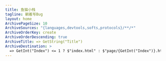 ```yaml
---
title: 鱼猫小栈
tagline: 躺着写Bug
layout: home
ArchivePageSize: 10
ArchiveSources: "{languages,devtools,softs,protocols}/**/*"
ArchiveOrderKey: create
ArchiveOrderDescending: true
ArchiveTitle: => GetString("Title")
ArchiveDestination: >
  => GetInt("Index") <= 1 ? $"index.html" : $"page/{GetInt("Index")}.html"
---
```


